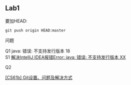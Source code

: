 ## Lab1

要加HEAD:
```
git push origin HEAD:master
```


问题

Q1 java: 错误: 不支持发行版本 18<br>
S1 <a href="https://blog.csdn.net/wangpaiblog/article/details/112597474" target="_blank">解决IntelliJ IDEA报错Error: java: 错误: 不支持发行版本 XX</a><br>
 
Q2 

<a href="https://blog.csdn.net/avocad0/article/details/124607460" target="_blank">[CS61b] Git设置、问题及解决方式</a><br>

